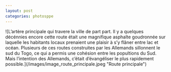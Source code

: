 ```yaml
---
layout: post
categories: photosppe
---
```


<div class="figure" markdown="1">
![L’artère principale qui travere la ville de part part. Il y a quelques décénnies encore cette route était une magnifique asphalte goudronnée sur laquelle les habitants locaux prenaient une plaisir à s’y flâner entre lac et océan. Plusieurs de ces routes construites par les Allemands sillonnent le sud du Togo, ce qui a permis une cohésion entre les popultions du Sud. Mais l’intention des Allemands, c’était d’évangéliser le plus rapidement possible.](/images/image_route_principale.jpeg "Route principale")
</div>